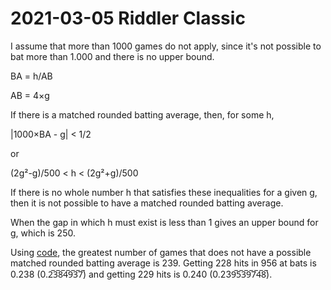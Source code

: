 2021-03-05 Riddler Classic
==========================
I assume that more than 1000 games do not apply, since it's not possible
to bat more than 1.000 and there is no upper bound.

BA = h/AB

AB = 4×g

If there is a matched rounded batting average, then, for some h,

|1000×BA - g| < 1/2

or

(2g²-g)/500 < h < (2g²+g)/500

If there is no whole number h that satisfies these inequalities for a
given g, then it is not possible to have a matched rounded batting average.

When the gap in which h must exist is less than 1 gives an upper bound for g,
which is 250.

Using [code](20210305c.hs), the greatest number of games that does not have
a possible matched rounded batting average is 239.  Getting 228 hits in 956
at bats is 0.238 (0.2̅3̅8̅4̅9̅3̅7̅) and getting 229 hits is 0.240 (0.239̅5̅3̅9̅7̅4̅8̅).
